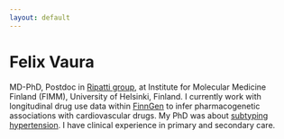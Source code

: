 ```yaml
---
layout: default
---
```


# Felix Vaura

MD-PhD, Postdoc in <a href="https://www.helsinki.fi/en/researchgroups/complex-disease-genetics">Ripatti group</a>, at Institute for Molecular Medicine Finland (FIMM), University of Helsinki, Finland. I currently work with longitudinal drug use data within <a href="https://www.finngen.fi/en">FinnGen</a> to infer pharmacogenetic associations with cardiovascular drugs. My PhD was about <a href="https://urn.fi/URN:ISBN:978-951-29-8957-7">subtyping hypertension</a>. I have clinical experience in primary and secondary care.
